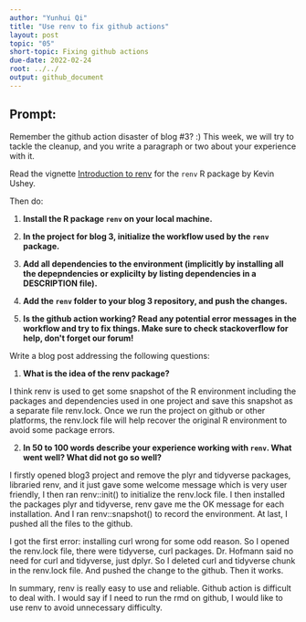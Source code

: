 ```yaml
---
author: "Yunhui Qi"
title: "Use renv to fix github actions"
layout: post
topic: "05"
short-topic: Fixing github actions
due-date: 2022-02-24
root: ../../
output: github_document
---
```


## Prompt:

Remember the github action disaster of blog #3? :)
This week, we will try to tackle the cleanup, and you write a paragraph or two about your experience with it. 

Read the vignette [Introduction to renv](https://rstudio.github.io/renv/articles/renv.html) for the `renv` R package by Kevin Ushey.

Then do:

1. **Install the R package `renv` on your local machine.**

2. **In the project for blog 3, initialize the workflow used by the `renv` package.**

3. **Add all dependencies to the environment (implicitly by installing all the depepndencies or explicilty by listing dependencies in a DESCRIPTION file).**

4. **Add the `renv` folder to your blog 3 repository, and push the changes.**

5. **Is the github action working? Read any potential error messages in the workflow and try to fix things. Make sure to check stackoverflow for help, don't forget our forum!**


Write a blog post addressing the following questions: 

1. **What is the idea of the renv package?**

I think renv is used to get some snapshot of the R environment including the packages and dependencies used in one project and save this snapshot as a separate file renv.lock. Once we run the project on github or other platforms, the renv.lock file will help recover the original R environment to avoid some package errors. 

2. **In 50 to 100 words describe your experience working with `renv`. What went well? What did not go so well?**
 
I firstly opened blog3 project and remove the plyr and tidyverse packages, libraried renv, and it just gave some welcome message which is very user friendly, I then ran renv::init() to initialize the renv.lock file. I then installed the packages plyr and tidyverse, renv gave me the OK message for each installation. And I ran renv::snapshot() to record the environment. At last, I pushed all the files to the github.

I got the first error: installing curl wrong for some odd reason. So I opened the renv.lock file, there were tidyverse, curl packages. Dr. Hofmann said no need for curl and tidyverse, just dplyr. So I deleted curl and tidyverse chunk in the renv.lock file. And pushed the change to the github. Then it works.

In summary, renv is really easy to use and reliable. Github action is difficult to deal with. I would say if I need to run the rmd on github, I would like to use renv to avoid unnecessary difficulty. 



